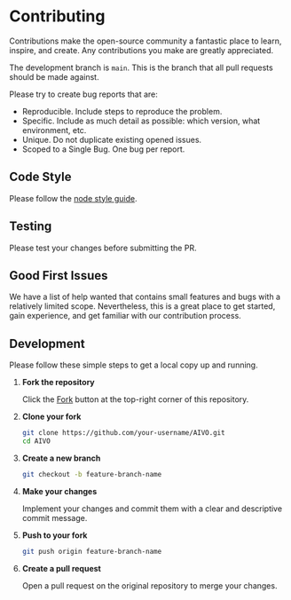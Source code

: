 # Contributing

Contributions make the open-source community a fantastic place to learn, inspire, and create. Any contributions you make are greatly appreciated.

The development branch is `main`. This is the branch that all pull requests should be made against.

Please try to create bug reports that are:

- Reproducible. Include steps to reproduce the problem.
- Specific. Include as much detail as possible: which version, what environment, etc.
- Unique. Do not duplicate existing opened issues.
- Scoped to a Single Bug. One bug per report.

## Code Style

Please follow the [node style guide](https://github.com/felixge/node-style-guide).

## Testing

Please test your changes before submitting the PR.

## Good First Issues

We have a list of help wanted that contains small features and bugs with a relatively limited scope. Nevertheless, this is a great place to get started, gain experience, and get familiar with our contribution process.

## Development

Please follow these simple steps to get a local copy up and running.

1. **Fork the repository**

    Click the [Fork](https://github.com/Smarter-Work-with-Generative-AI-Aalto/AIVO) button at the top-right corner of this repository.

2. **Clone your fork**

    ```bash
    git clone https://github.com/your-username/AIVO.git
    cd AIVO
    ```

3. **Create a new branch**

    ```bash
    git checkout -b feature-branch-name
    ```

4. **Make your changes**

    Implement your changes and commit them with a clear and descriptive commit message.

5. **Push to your fork**

    ```bash
    git push origin feature-branch-name
    ```

6. **Create a pull request**

    Open a pull request on the original repository to merge your changes.
